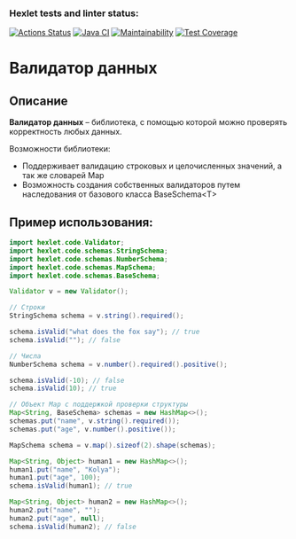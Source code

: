 ### Hexlet tests and linter status:
[![Actions Status](https://github.com/GrandVandal/java-project-78/actions/workflows/hexlet-check.yml/badge.svg)](https://github.com/GrandVandal/java-project-78/actions)
[![Java CI](https://github.com/GrandVandal/java-project-78/actions/workflows/main.yml/badge.svg)](https://github.com/GrandVandal/java-project-78/actions/workflows/main.yml)
[![Maintainability](https://api.codeclimate.com/v1/badges/70996d0110432061aee3/maintainability)](https://codeclimate.com/github/GrandVandal/java-project-78/maintainability)
[![Test Coverage](https://api.codeclimate.com/v1/badges/70996d0110432061aee3/test_coverage)](https://codeclimate.com/github/GrandVandal/java-project-78/test_coverage)

# Валидатор данных
## Описание
**Валидатор данных** – библиотека, с помощью которой можно проверять корректность любых данных.

Возможности библиотеки:
* Поддерживает валидацию строковых и целочисленных значений, а так же словарей Map
* Возможность создания собственных валидаторов путем наследования от базового класса BaseSchema\<T\>

## Пример использования:
```java
import hexlet.code.Validator;
import hexlet.code.schemas.StringSchema;
import hexlet.code.schemas.NumberSchema;
import hexlet.code.schemas.MapSchema;
import hexlet.code.schemas.BaseSchema;

Validator v = new Validator();

// Строки
StringSchema schema = v.string().required();

schema.isValid("what does the fox say"); // true
schema.isValid(""); // false

// Числа
NumberSchema schema = v.number().required().positive();

schema.isValid(-10); // false
schema.isValid(10); // true

// Объект Map с поддержкой проверки структуры
Map<String, BaseSchema> schemas = new HashMap<>();
schemas.put("name", v.string().required());
schemas.put("age", v.number().positive());

MapSchema schema = v.map().sizeof(2).shape(schemas);

Map<String, Object> human1 = new HashMap<>();
human1.put("name", "Kolya");
human1.put("age", 100);
schema.isValid(human1); // true

Map<String, Object> human2 = new HashMap<>();
human2.put("name", "");
human2.put("age", null);
schema.isValid(human2); // false
```
